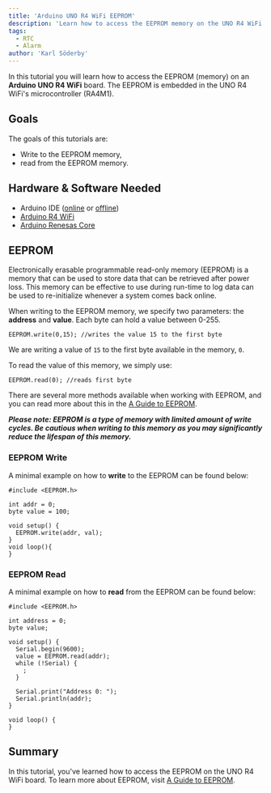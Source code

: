 ```yaml
---
title: 'Arduino UNO R4 WiFi EEPROM'
description: 'Learn how to access the EEPROM memory on the UNO R4 WiFi.'
tags:
  - RTC
  - Alarm
author: 'Karl Söderby'
---
```


In this tutorial you will learn how to access the EEPROM (memory) on an **Arduino UNO R4 WiFi** board. The EEPROM is embedded in the UNO R4 WiFi's microcontroller (RA4M1).

## Goals

The goals of this tutorials are:

- Write to the EEPROM memory,
- read from the EEPROM memory.

## Hardware & Software Needed

- Arduino IDE ([online](https://create.arduino.cc/) or [offline](https://www.arduino.cc/en/main/software))
- [Arduino R4 WiFi](https://store.arduino.cc/products/arduino-uno-r4-wifi)
- [Arduino Renesas Core](https://github.com/arduino/ArduinoCore-renesas)

## EEPROM

Electronically erasable programmable read-only memory (EEPROM) is a memory that can be used to store data that can be retrieved after power loss. This memory can be effective to use during run-time to log data can be used to re-initialize whenever a system comes back online.

When writing to the EEPROM memory, we specify two parameters: the **address** and **value**. Each byte can hold a value between 0-255.

```arduino
EEPROM.write(0,15); //writes the value 15 to the first byte
```

We are writing a value of `15` to the first byte available in the memory, `0`.

To read the value of this memory, we simply use:

```arduino
EEPROM.read(0); //reads first byte
```

There are several more methods available when working with EEPROM, and you can read more about this in the [A Guide to EEPROM](https://docs.arduino.cc/learn/programming/eeprom-guide).

***Please note: EEPROM is a type of memory with limited amount of write cycles. Be cautious when writing to this memory as you may significantly reduce the lifespan of this memory.***

### EEPROM Write 

A minimal example on how to **write** to the EEPROM can be found below:

```arduino
#include <EEPROM.h>

int addr = 0;
byte value = 100; 

void setup() {
  EEPROM.write(addr, val);
}
void loop(){ 
}
```

### EEPROM Read

A minimal example on how to **read** from the EEPROM can be found below:

```arduino
#include <EEPROM.h>

int address = 0;
byte value;

void setup() {
  Serial.begin(9600);
  value = EEPROM.read(addr);
  while (!Serial) {
    ;
  }

  Serial.print("Address 0: ");
  Serial.println(addr);
}

void loop() {
}
```

## Summary

In this tutorial, you've learned how to access the EEPROM on the UNO R4 WiFi board. To learn more about EEPROM, visit [A Guide to EEPROM](https://docs.arduino.cc/learn/programming/eeprom-guide).